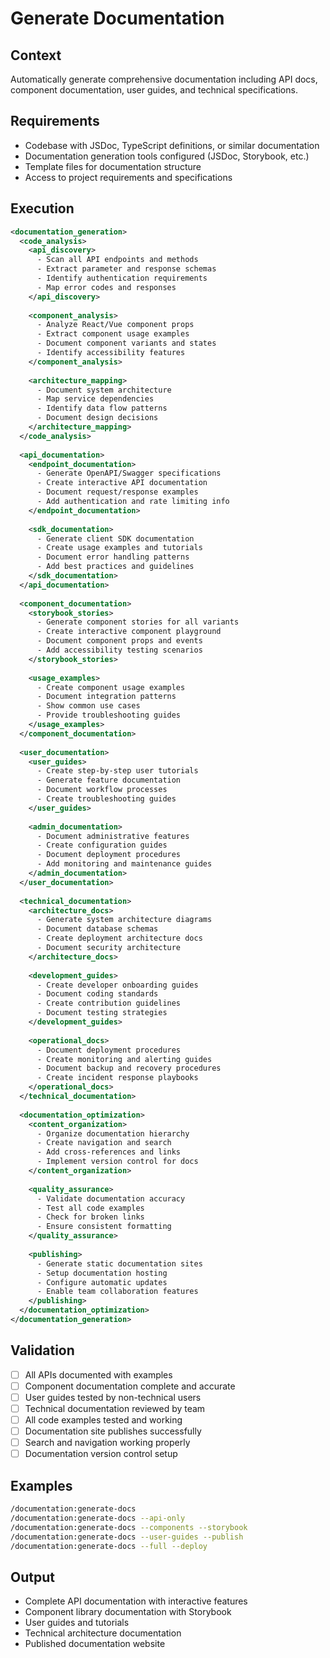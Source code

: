# Generate Documentation

## Context
Automatically generate comprehensive documentation including API docs, component documentation, user guides, and technical specifications.

## Requirements
- Codebase with JSDoc, TypeScript definitions, or similar documentation
- Documentation generation tools configured (JSDoc, Storybook, etc.)
- Template files for documentation structure
- Access to project requirements and specifications

## Execution
```xml
<documentation_generation>
  <code_analysis>
    <api_discovery>
      - Scan all API endpoints and methods
      - Extract parameter and response schemas
      - Identify authentication requirements
      - Map error codes and responses
    </api_discovery>
    
    <component_analysis>
      - Analyze React/Vue component props
      - Extract component usage examples
      - Document component variants and states
      - Identify accessibility features
    </component_analysis>
    
    <architecture_mapping>
      - Document system architecture
      - Map service dependencies
      - Identify data flow patterns
      - Document design decisions
    </architecture_mapping>
  </code_analysis>
  
  <api_documentation>
    <endpoint_documentation>
      - Generate OpenAPI/Swagger specifications
      - Create interactive API documentation
      - Document request/response examples
      - Add authentication and rate limiting info
    </endpoint_documentation>
    
    <sdk_documentation>
      - Generate client SDK documentation
      - Create usage examples and tutorials
      - Document error handling patterns
      - Add best practices and guidelines
    </sdk_documentation>
  </api_documentation>
  
  <component_documentation>
    <storybook_stories>
      - Generate component stories for all variants
      - Create interactive component playground
      - Document component props and events
      - Add accessibility testing scenarios
    </storybook_stories>
    
    <usage_examples>
      - Create component usage examples
      - Document integration patterns
      - Show common use cases
      - Provide troubleshooting guides
    </usage_examples>
  </component_documentation>
  
  <user_documentation>
    <user_guides>
      - Create step-by-step user tutorials
      - Generate feature documentation
      - Document workflow processes
      - Create troubleshooting guides
    </user_guides>
    
    <admin_documentation>
      - Document administrative features
      - Create configuration guides
      - Document deployment procedures
      - Add monitoring and maintenance guides
    </admin_documentation>
  </user_documentation>
  
  <technical_documentation>
    <architecture_docs>
      - Generate system architecture diagrams
      - Document database schemas
      - Create deployment architecture docs
      - Document security architecture
    </architecture_docs>
    
    <development_guides>
      - Create developer onboarding guides
      - Document coding standards
      - Create contribution guidelines
      - Document testing strategies
    </development_guides>
    
    <operational_docs>
      - Document deployment procedures
      - Create monitoring and alerting guides
      - Document backup and recovery procedures
      - Create incident response playbooks
    </operational_docs>
  </technical_documentation>
  
  <documentation_optimization>
    <content_organization>
      - Organize documentation hierarchy
      - Create navigation and search
      - Add cross-references and links
      - Implement version control for docs
    </content_organization>
    
    <quality_assurance>
      - Validate documentation accuracy
      - Test all code examples
      - Check for broken links
      - Ensure consistent formatting
    </quality_assurance>
    
    <publishing>
      - Generate static documentation sites
      - Setup documentation hosting
      - Configure automatic updates
      - Enable team collaboration features
    </publishing>
  </documentation_optimization>
</documentation_generation>
```

## Validation
- [ ] All APIs documented with examples
- [ ] Component documentation complete and accurate
- [ ] User guides tested by non-technical users
- [ ] Technical documentation reviewed by team
- [ ] All code examples tested and working
- [ ] Documentation site publishes successfully
- [ ] Search and navigation working properly
- [ ] Documentation version control setup

## Examples
```bash
/documentation:generate-docs
/documentation:generate-docs --api-only
/documentation:generate-docs --components --storybook
/documentation:generate-docs --user-guides --publish
/documentation:generate-docs --full --deploy
```

## Output
- Complete API documentation with interactive features
- Component library documentation with Storybook
- User guides and tutorials
- Technical architecture documentation
- Published documentation website